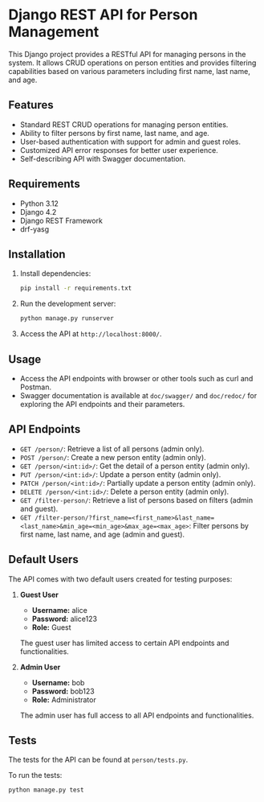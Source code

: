 # Django REST API for Person Management

This Django project provides a RESTful API for managing persons in the system. It allows CRUD operations on person entities and provides filtering capabilities based on various parameters including first name, last name, and age.

## Features

- Standard REST CRUD operations for managing person entities.
- Ability to filter persons by first name, last name, and age.
- User-based authentication with support for admin and guest roles.
- Customized API error responses for better user experience.
- Self-describing API with Swagger documentation.

## Requirements

- Python 3.12
- Django 4.2
- Django REST Framework
- drf-yasg
## Installation


1. Install dependencies:

   ```bash
   pip install -r requirements.txt
   ```

3. Run the development server:

   ```bash
   python manage.py runserver
   ```

4. Access the API at `http://localhost:8000/`.

## Usage

- Access the API endpoints with browser or other tools such as curl and Postman.
- Swagger documentation is available at `doc/swagger/` and `doc/redoc/` for exploring the API endpoints and their parameters.


## API Endpoints

- `GET /person/`: Retrieve a list of all persons (admin only).
- `POST /person/`: Create a new person entity (admin only).
- `GET /person/<int:id>/`: Get the detail of a person entity (admin only).
- `PUT /person/<int:id>/`: Update a person entity (admin only).
- `PATCH /person/<int:id>/`: Partially update a person entity (admin only).
- `DELETE /person/<int:id>/`: Delete a person entity (admin only).
- `GET /filter-person/`: Retrieve a list of persons based on filters (admin and guest).
- `GET /filter-person/?first_name=<first_name>&last_name=<last_name>&min_age=<min_age>&max_age=<max_age>`: Filter persons by first name, last name, and age (admin and guest).

## Default Users

The API comes with two default users created for testing purposes:

1. **Guest User**
   - **Username:** alice
   - **Password:** alice123
   - **Role:** Guest
   
   The guest user has limited access to certain API endpoints and functionalities.

2. **Admin User**
   - **Username:** bob
   - **Password:** bob123
   - **Role:** Administrator
   
   The admin user has full access to all API endpoints and functionalities.

## Tests

The tests for the API can be found at `person/tests.py`.

To run the tests:
   ```bash
   python manage.py test
   ```